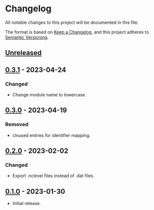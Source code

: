 # Changelog

All notable changes to this project will be documented in this file.

The format is based on [Keep a Changelog](https://keepachangelog.com/en/1.0.0/),
and this project adheres to [Semantic Versioning](https://semver.org/spec/v2.0.0.html).

## [Unreleased]

## [0.3.1] - 2023-04-24

### Changed

- Change module name to lowercase.

## [0.3.0] - 2023-04-19

### Removed

- Unused entries for identifier mapping.

## [0.2.0] - 2023-02-02

### Changed

- Export .nclevel files instead of .dat files.

## [0.1.0] - 2023-01-30

- Initial release.

[unreleased]: https://github.com/NovelCraft/MinecraftLevelExporter/compare/v0.3.1...HEAD
[0.3.1]: https://github.com/NovelCraft/MinecraftLevelExporter/compare/v0.3.0...v0.3.1
[0.3.0]: https://github.com/NovelCraft/MinecraftLevelExporter/compare/v0.2.0...v0.3.0
[0.2.0]: https://github.com/NovelCraft/MinecraftLevelExporter/compare/v0.1.0...v0.2.0
[0.1.0]: https://github.com/NovelCraft/MinecraftLevelExporter/releases/tag/v0.1.0
